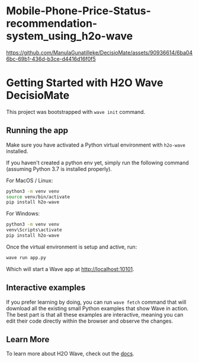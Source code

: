 # Mobile-Phone-Price-Status-recommendation-system_using_h2o-wave



https://github.com/ManulaGunatilleke/DecisioMate/assets/90936614/6ba046bc-69b1-436d-b3ce-d4416d16f0f5



# Getting Started with H2O Wave DecisioMate

This project was bootstrapped with `wave init` command.

## Running the app

Make sure you have activated a Python virtual environment with `h2o-wave` installed.

If you haven't created a python env yet, simply run the following command (assuming Python 3.7 is installed properly).

For MacOS / Linux:

```sh
python3 -m venv venv
source venv/bin/activate
pip install h2o-wave
```

For Windows:

```sh
python3 -m venv venv
venv\Scripts\activate
pip install h2o-wave
```

Once the virtual environment is setup and active, run:

```sh
wave run app.py
```

Which will start a Wave app at <http://localhost:10101>.

## Interactive examples

If you prefer learning by doing, you can run `wave fetch` command that will download all the existing small Python examples that show Wave in action. The best part is that all these examples are interactive, meaning you can edit their code directly within the browser and observe the changes.

## Learn More

To learn more about H2O Wave, check out the [docs](https://wave.h2o.ai/).
